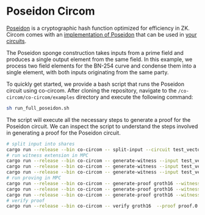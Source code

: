 # Poseidon Circom

[Poseidon](https://eprint.iacr.org/2019/458.pdf) is a cryptographic hash
function optimized for efficiency in ZK. Circom comes with an
[implementation of Poseidon](https://github.com/iden3/circomlib/blob/master/circuits/poseidon.circom)
that can be used in
[your circuits](https://github.com/TaceoLabs/collaborative-circom/blob/main/co-circom/co-circom/examples/groth16/test_vectors/poseidon/circuit.circom).

The Poseidon sponge construction takes inputs from a prime field and produces a
single output element from the same field. In this example, we process two field
elements for the BN-254 curve and condense them into a single element, with both
inputs originating from the same party.

To quickly get started, we provide a bash script that runs the Poseidon circuit
using co-circom. After cloning the repository, navigate to the
`/co-circom/co-circom/examples` directory and execute the following command:

```bash
sh run_full_poseidon.sh
```

The script will execute all the necessary steps to generate a proof for the
Poseidon circuit. We can inspect the script to understand the steps involved in
generating a proof for the Poseidon circuit.

```bash
# split input into shares
cargo run --release --bin co-circom -- split-input --circuit test_vectors/poseidon/circuit.circom --input test_vectors/poseidon/input.json --protocol REP3 --curve BN254 --out-dir test_vectors/poseidon --config test_vectors/poseidon/config.toml
# run witness extension in MPC
cargo run --release --bin co-circom -- generate-witness --input test_vectors/poseidon/input.json.0.shared --circuit test_vectors/poseidon/circuit.circom --protocol REP3 --curve BN254 --config configs/party1.toml --out test_vectors/poseidon/witness.wtns.0.shared &
cargo run --release --bin co-circom -- generate-witness --input test_vectors/poseidon/input.json.1.shared --circuit test_vectors/poseidon/circuit.circom --protocol REP3 --curve BN254 --config configs/party2.toml --out test_vectors/poseidon/witness.wtns.1.shared &
cargo run --release --bin co-circom -- generate-witness --input test_vectors/poseidon/input.json.2.shared --circuit test_vectors/poseidon/circuit.circom --protocol REP3 --curve BN254 --config configs/party3.toml --out test_vectors/poseidon/witness.wtns.2.shared
# run proving in MPC
cargo run --release --bin co-circom -- generate-proof groth16 --witness test_vectors/poseidon/witness.wtns.0.shared --zkey test_vectors/poseidon/poseidon.zkey --protocol REP3 --curve BN254 --config configs/party1.toml --out proof.0.json --public-input public_input.json &
cargo run --release --bin co-circom -- generate-proof groth16 --witness test_vectors/poseidon/witness.wtns.1.shared --zkey test_vectors/poseidon/poseidon.zkey --protocol REP3 --curve BN254 --config configs/party2.toml --out proof.1.json &
cargo run --release --bin co-circom -- generate-proof groth16 --witness test_vectors/poseidon/witness.wtns.2.shared --zkey test_vectors/poseidon/poseidon.zkey --protocol REP3 --curve BN254 --config configs/party3.toml --out proof.2.json
# verify proof
cargo run --release --bin co-circom -- verify groth16  --proof proof.0.json --vk test_vectors/poseidon/verification_key.json --public-input public_input.json --curve BN254
```

